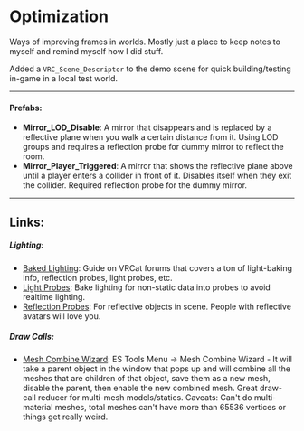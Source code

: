 # Optimization
Ways of improving frames in worlds.  Mostly just a place to keep notes to myself and remind myself how I did stuff.

Added a `VRC_Scene_Descriptor` to the demo scene for quick building/testing in-game in a local test world.

---
#### Prefabs:
* **Mirror_LOD_Disable**: A mirror that disappears and is replaced by a reflective plane when you walk a certain distance from it.  Using LOD groups and requires a reflection probe for dummy mirror to reflect the room.
* **Mirror_Player_Triggered**: A mirror that shows the reflective plane above until a player enters a collider in front of it.  Disables itself when they exit the collider.  Required reflection probe for the dummy mirror.

---
## Links:

##### Lighting:
* [Baked Lighting](https://vrcat.club/threads/xiexes-lighting-tutorial-how-to-get-good-at-baked-lighting-101.2081/): Guide on VRCat forums that covers a ton of light-baking info, reflection probes, light probes, etc.
* [Light Probes](https://www.youtube.com/watch?v=ynqu-AgfoL4):  Bake lighting for non-static data into probes to avoid realtime lighting.
* [Reflection Probes](https://www.youtube.com/watch?v=t7jiayVKYfU): For reflective objects in scene. People with reflective avatars will love you.

##### Draw Calls:
* [Mesh Combine Wizard](https://forum.unity.com/threads/mesh-combine-wizard-free-unity-tool-source-code.444483/): ES Tools Menu -> Mesh Combine Wizard - It will take a parent object in the window
that pops up and will combine all the meshes that are children of that object, save them as a new mesh, disable the parent, then enable the new combined mesh.  Great draw-call reducer for
multi-mesh models/statics.  Caveats:  Can't do multi-material meshes, total meshes can't have more than 65536 vertices or things get really weird.
